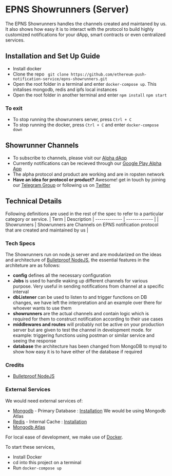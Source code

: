 # EPNS Showrunners (Server)

The EPNS Showrunners handles the channels created and maintaned by us. It also shows how easy it is to interact with the protocol to build highly customized notifications for your dApp, smart contracts or even centralized services.

## Installation and Set Up Guide

- Install docker 
- Clone the repo
``` git clone https://github.com/ethereum-push-notification-service/epns-showrunners.git```
- Open the root folder in a terminal and enter 
```docker-compose up```. This initalises mongodb, redis and ipfs local instances
- Open the root folder in another terminal and enter
```npm install```
```npm start```

### To exit 
- To stop running the showrunners server, press ```Ctrl + C```
- To stop running the docker, press ```Ctrl + C``` and enter
```docker-compose down```

## Showrunner Channels

- To subscribe to channels, please visit our [Alpha dApp](https://app.epns.io)
- Currently notifications can be recieved through our [Google Play Alpha App](https://play.google.com/store/apps/details?id=io.epns.epns)
- The alpha protocol and product are working and are in ropsten network
- **Have an idea for protocol or product?** Awesome! get in touch by joining our [Telegram Group](https://t.me/epnsproject) or following us on [Twitter](https://twitter.com/epnsproject)

## Technical Details

Following definitions are used in the rest of the spec to refer to a particular category or service.
| Term | Description
| ------------- | ------------- |
| Showrunners | Showrunners are Channels on EPNS notification protocol that are created and maintained by us |

### Tech Specs

The Showrunners run on node.js server and are modularized on the ideas and architecture of [Bulletproof NodeJS](https://github.com/santiq/bulletproof-nodejs), the essential features in the architeture are as follows:

- **config** defines all the necessary configuration
- **Jobs** is used to handle waking up different channels for various purpose. Very useful in sending notifications from channel at a specific interval
- **dbListener** can be used to listen to and trigger functions on DB changes, we have left the interpretation and an example over there for whoever wants to use them
- **showrunners** are the actual channels and contain logic which is required for them to construct notification according to their use cases
- **middlewares and routes** will probably not be active on your production server but are given to test the channel in development mode. for example: triggering functions using postman or similar service and seeing the response
- **database** the architecture has been changed from MongoDB to mysql to show how easy it is to have either of the database if required

### Credits

- [Bulletproof NodeJS](https://github.com/santiq/bulletproof-nodejs)

### External Services

We would need external services of:

- [Mongodb](https://www.mongodb.com/) - Primary Database : [Installation](https://docs.mongodb.com/manual/installation/) We would be using Mongodb Atlas
- [Redis](https://www.mongodb.com/) - Internal Cache : [Installation](https://redis.io/topics/quickstart)
- [Mongodb Atlas](https://www.mongodb.com/cloud/atlas)

For local ease of development, we make use of [Docker](https://docs.docker.com/get-docker/).

To start these services,

- Install Docker
- cd into this project on a terminal
- Run `docker-compose up`
